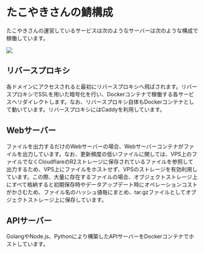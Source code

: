 # たこやきさんの鯖構成

たこやきさんの運営しているサービスは次のようなサーバーは次のような構成で稼働しています。

![](https://takoyaki-3.github.io/takoyaki3-com-data/contents/media/network.png)

## リバースプロキシ

各ドメインにアクセスされると最初にリバースプロキシへ飛ばされます。リバースプロキシでSSLを用いた暗号化を行い、Dockerコンテナで稼働する各サービスへリダイレクトします。なお、リバースプロキシ自体もDockerコンテナとして動いています。リバースプロキシにはCaddyを利用しています。

## Webサーバー

ファイルを出力するだけのWebサーバーの場合、Webサーバーコンテナがファイルを出力しています。なお、更新頻度の低いファイルに関しては、VPS上のファイルでなくCloudflareのR2ストレージに保存されているファイルを参照して出力するため、VPS上にファイルをホストせず、VPSのストレージを有効利用しています。この際、大量に存在するファイルの場合、オブジェクトストレージ上にすべて格納すると初期保存時やデータアップデート時にオペレーションコストがかさむため、ファイル名のハッシュ値毎にまとめ、tar.gzファイルとしてオブジェクトストレージ上に保存しています。

## APIサーバー

GolangやNode.js、Pythonにより構築したAPIサーバーをDockerコンテナでホストしています。